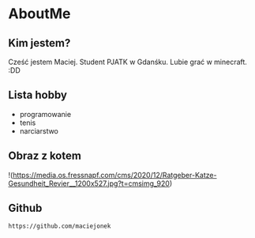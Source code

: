 # AboutMe

## Kim jestem?
Cześć jestem Maciej. Student PJATK w Gdanśku. Lubie grać w minecraft. :DD

## Lista hobby

- programowanie
- tenis
- narciarstwo

## Obraz z kotem
!(https://media.os.fressnapf.com/cms/2020/12/Ratgeber-Katze-Gesundheit_Revier__1200x527.jpg?t=cmsimg_920)

## Github
`https://github.com/maciejonek`